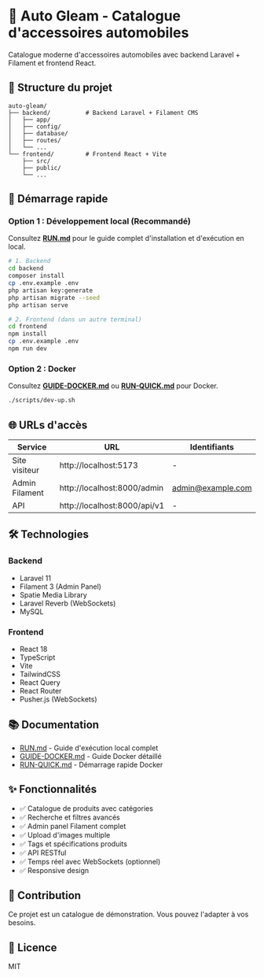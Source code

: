 # 🚗 Auto Gleam - Catalogue d'accessoires automobiles

Catalogue moderne d'accessoires automobiles avec backend Laravel + Filament et frontend React.

## 📁 Structure du projet

```
auto-gleam/
├── backend/          # Backend Laravel + Filament CMS
│   ├── app/
│   ├── config/
│   ├── database/
│   ├── routes/
│   └── ...
└── frontend/         # Frontend React + Vite
    ├── src/
    ├── public/
    └── ...
```

## 🚀 Démarrage rapide

### Option 1 : Développement local (Recommandé)

Consultez **[RUN.md](./RUN.md)** pour le guide complet d'installation et d'exécution en local.

```bash
# 1. Backend
cd backend
composer install
cp .env.example .env
php artisan key:generate
php artisan migrate --seed
php artisan serve

# 2. Frontend (dans un autre terminal)
cd frontend
npm install
cp .env.example .env
npm run dev
```

### Option 2 : Docker

Consultez **[GUIDE-DOCKER.md](./GUIDE-DOCKER.md)** ou **[RUN-QUICK.md](./RUN-QUICK.md)** pour Docker.

```bash
./scripts/dev-up.sh
```

## 🌐 URLs d'accès

| Service | URL | Identifiants |
|---------|-----|--------------|
| Site visiteur | http://localhost:5173 | - |
| Admin Filament | http://localhost:8000/admin | admin@example.com |
| API | http://localhost:8000/api/v1 | - |

## 🛠️ Technologies

### Backend
- Laravel 11
- Filament 3 (Admin Panel)
- Spatie Media Library
- Laravel Reverb (WebSockets)
- MySQL

### Frontend
- React 18
- TypeScript
- Vite
- TailwindCSS
- React Query
- React Router
- Pusher.js (WebSockets)

## 📚 Documentation

- [RUN.md](./RUN.md) - Guide d'exécution local complet
- [GUIDE-DOCKER.md](./GUIDE-DOCKER.md) - Guide Docker détaillé
- [RUN-QUICK.md](./RUN-QUICK.md) - Démarrage rapide Docker

## ✨ Fonctionnalités

- ✅ Catalogue de produits avec catégories
- ✅ Recherche et filtres avancés
- ✅ Admin panel Filament complet
- ✅ Upload d'images multiple
- ✅ Tags et spécifications produits
- ✅ API RESTful
- ✅ Temps réel avec WebSockets (optionnel)
- ✅ Responsive design

## 🤝 Contribution

Ce projet est un catalogue de démonstration. Vous pouvez l'adapter à vos besoins.

## 📝 Licence

MIT